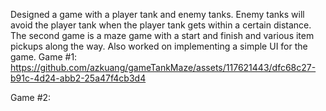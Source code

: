 Designed a game with a player tank and enemy tanks. Enemy tanks will avoid the player tank when the player tank gets within a certain distance.
The second game is a maze game with a start and finish and various item pickups along the way. Also worked on implementing a simple UI for the game.
Game #1:
https://github.com/azkuang/gameTankMaze/assets/117621443/dfc68c27-b91c-4d24-abb2-25a47f4cb3d4

Game #2:
